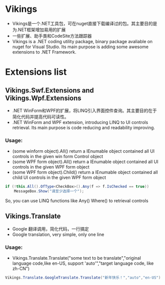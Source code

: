 ﻿# Vikings
- Vikings是一个.NET工具包，可在nuget直接下载编译过的包。其主要目的是为.NET框架增加易用的扩展
- 一些扩展、助手类和CodeSite方法跟踪器
- Vikings is a .NET coding utility package, binary package avaliable on nuget for Visual Studio. Its main purpose is adding some awesome extensions to .NET Framework.

# Extensions list
## Vikings.Swf.Extensions and Vikings.Wpf.Extensions
- .NET WinForm和WPF的扩展，将LINQ引入界面控件查询。其主要目的在于简化代码并提高代码可读性。
- .NET WinForm and WPF extension, introducing LINQ to UI controls retrieval. Its main purpose is code reducing and readability improving.
### Usage: 
- (some winform object).All() return a IEnumable object contained all UI controls in the given win form Control object   
- (some WPF form object).All() return a IEnumable object contained all UI controls in the given WPF form object  
- (some WPF form object).Child() return a IEnumable object contained all child UI controls in the given WPF form object  
```C#
if (!this.All().OfType<CheckBox>().Any(f => f.IsChecked == true))
	MessageBox.Show("请至少选择一个");
```
So, you can use LINQ functions like Any() Where() to retrieval controls
	
## Vikings.Translate
- Google 翻译调用，简化代码，一行搞定
- Google translation, very simple, only one line
### Usage:
- Vikings.Translate.Translate("some text to be translate","original language code,like en-US, support 'auto'","target language code, like zh-CN")
```C#
Vikings.Translate.GoogleTranslate.Translate("新年快乐！","auto","en-US");
```
